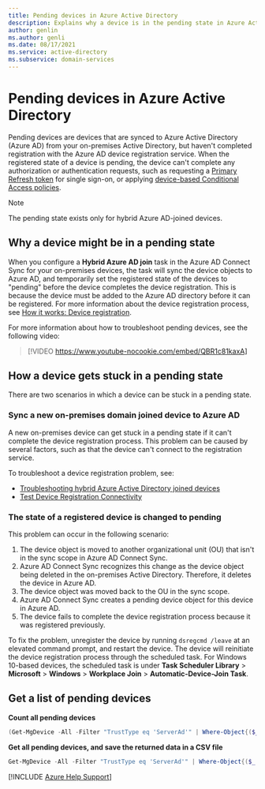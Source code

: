 ```yaml
---
title: Pending devices in Azure Active Directory
description: Explains why a device is in the pending state in Azure Active Directory.
author: genlin
ms.author: genli
ms.date: 08/17/2021
ms.service: active-directory
ms.subservice: domain-services
---
```

# Pending devices in Azure Active Directory

Pending devices are devices that are synced to Azure Active Directory (Azure AD) from your on-premises Active Directory, but haven't completed registration with the Azure AD device registration service. When the registered state of a device is pending, the device can't complete any authorization or authentication requests, such as requesting a [Primary Refresh token](/azure/active-directory/devices/concept-primary-refresh-token) for single sign-on, or applying [device-based Conditional Access policies](/mem/intune/protect/create-conditional-access-intune).

> [!NOTE]
> The pending state exists only for hybrid Azure AD-joined devices.

## Why a device might be in a pending state

When you configure a **Hybrid Azure AD join** task in the Azure AD Connect Sync for your on-premises devices, the task will sync the device objects to Azure AD, and temporarily set the registered state of the devices to "pending" before the device completes the device registration. This is because the device must be added to the Azure AD directory before it can be registered. For more information about the device registration process, see [How it works: Device registration](/azure/active-directory/devices/device-registration-how-it-works#hybrid-azure-ad-joined-in-managed-environments).

For more information about how to troubleshoot pending devices, see the following video:

> [!VIDEO https://www.youtube-nocookie.com/embed/QBR1c81kaxA]

## How a device gets stuck in a pending state

There are two scenarios in which a device can be stuck in a pending state.

### Sync a new on-premises domain joined device to Azure AD

A new on-premises device can get stuck in a pending state if it can't complete the device registration process. This problem can be caused by several factors, such as that the device can't connect to the registration service.

To troubleshoot a device registration problem, see:

- [Troubleshooting hybrid Azure Active Directory joined devices](/azure/active-directory/devices/troubleshoot-hybrid-join-windows-current)
- [Test Device Registration Connectivity](/samples/azure-samples/testdeviceregconnectivity/testdeviceregconnectivity/)

### The state of a registered device is changed to pending

This problem can occur in the following scenario:

1. The device object is moved to another organizational unit (OU) that isn't in the sync scope in Azure AD Connect Sync.
1. Azure AD Connect Sync recognizes this change as the device object being deleted in the on-premises Active Directory. Therefore, it deletes the device in Azure AD.
1. The device object was moved back to the OU in the sync scope.
1. Azure AD Connect Sync creates a pending device object for this device in Azure AD.
1. The device fails to complete the device registration process because it was registered previously.

To fix the problem, unregister the device by running `dsregcmd /leave` at an elevated command prompt, and restart the device. The device will reinitiate the device registration process through the scheduled task. For Windows 10-based devices, the scheduled task is under **Task Scheduler Library** > **Microsoft** > **Windows** > **Workplace Join** > **Automatic-Device-Join Task**.

## Get a list of pending devices

**Count all pending devices**

```powershell
(Get-MgDevice -All -Filter "TrustType eq 'ServerAd'" | Where-Object{($_.ProfileType -ne "RegisteredDevice") -and (-not $_.AlternativeSecurityIds)}).count
```

**Get all pending devices, and save the returned data in a CSV file**

 ```powershell
Get-MgDevice -All -Filter "TrustType eq 'ServerAd'" | Where-Object{($_.ProfileType -ne "RegisteredDevice") -and (-not $_.AlternativeSecurityIds)} | select-object -Property AccountEnabled, Id, DeviceId, DisplayName, OperatingSystem, OperatingSystemVersion, TrustType | export-csv pendingdevicelist-summary.csv -NoTypeInformation
```

[!INCLUDE [Azure Help Support](../../includes/azure-help-support.md)]
